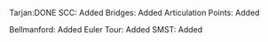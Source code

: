 Tarjan:DONE
	SCC: Added
	Bridges: Added
	Articulation Points: Added 
	 
Bellmanford: Added
Euler Tour: Added
SMST: Added



